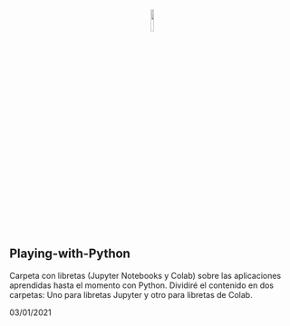 <center>
<!--   <img src='https://earthengine.google.com/static/images/earth-engine-logo.png' width=10%/> -->
  <img src='https://colab.research.google.com/img/colab_favicon_256px.png' width=10%/>
</center>

## Playing-with-Python

Carpeta con libretas (Jupyter Notebooks y Colab) sobre las aplicaciones aprendidas hasta el momento con Python.
Dividiré el contenido en dos carpetas: Uno para libretas Jupyter y otro para libretas de Colab.

03/01/2021
